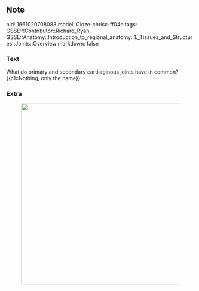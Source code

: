 ## Note
nid: 1661020708083
model: Cloze-chrisc-ff04e
tags: GSSE::!Contributor::Richard_Ryan, GSSE::Anatomy::Introduction_to_regional_anatomy::1._Tissues_and_Structures::Joints::Overview
markdown: false

### Text
<div class="toggle">
  What do primary and secondary cartilaginous joints have in
  common?
</div>
<div class="toggle">
  {{c1::Nothing, only the name}}
</div>

### Extra
<figure id="330ca214-4c8a-4192-9e3c-208548ed7f1f" class="image">
  <a href= 
  "Overview%207b2a4173f8ed4a9891f40dee020588aa/Untitled%201.png"><img style="width:484px"
  src="61d67221156e1122e42106057489860ab7959461.png"></a>
</figure>
